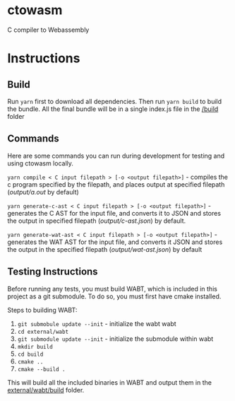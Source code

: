 # ctowasm

C compiler to Webassembly

# Instructions  

## Build  

Run `yarn` first to download all dependencies.
Then run `yarn build` to build the bundle. All the final bundle will be in a single index.js file in the [/build](/build) folder

## Commands  

Here are some commands you can run during development for testing and using ctowasm locally.

`yarn compile < C input filepath > [-o <output filepath>]` - compiles the c program specified by the filepath, and places output at specified filepath (*output/a.out* by default)

`yarn generate-c-ast < C input filepath > [-o <output filepath>]` - generates the C AST for the input file, and converts it to JSON and stores the output in specified filepath (*output/c-ast.json*) by default.

`yarn generate-wat-ast < C input filepath > [-o <output filepath>]` - generates the WAT AST for the input file, and converts it JSON and stores the output in the specified filepath (*output/wat-ast.json*) by default

## Testing Instructions  

Before running any tests, you must build WABT, which is included in this project as a git submodule. To do so, you must first have cmake installed.

Steps to building WABT:
1. `git submobule update --init`  - initialize the wabt wabt
2. `cd external/wabt`
3. `git submodule update --init`  - initialize the submodule within wabt
4. `mkdir build`
5. `cd build`
6. `cmake ..`
7. `cmake --build .`

This will build all the included binaries in WABT and output them in the [external/wabt/build](external/wabt/build) folder.

